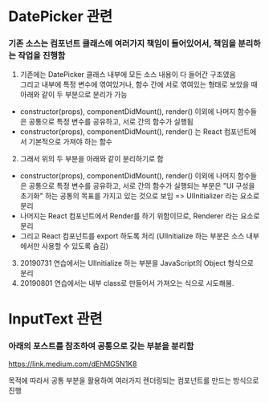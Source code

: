 # DatePicker 관련<br>

### 기존 소스는 컴포넌트 클래스에 여러가지 책임이 들어있어서, 책임을 분리하는 작업을 진행함<br>
1. 기존에는 DatePicker 클래스 내부에 모든 소스 내용이 다 들어간 구조였음 <br>
그리고 내부에 특정 변수에 엮여있거나, 함수 간에 서로 엮여있는 형태로 보았을 때 아래와 같이 두 부분으로 분리가 가능
* constructor(props), componentDidMount(), render() 이외에 나머지 함수들은 공통으로 특정 변수를 공유하고, 서로 간의 함수가 실행됨<br>
* constructor(props), componentDidMount(), render() 는 React 컴포넌트에서 기본적으로 가져야 하는 함수<br>

2. 그래서 위의 두 부분을 아래와 같이 분리하기로 함
* constructor(props), componentDidMount(), render() 이외에 나머지 함수들은 공통으로 특정 변수를 공유하고, 서로 간의 함수가 실행되는 부분은 "UI 구성을 초기화" 하는 공통의 목표를 가지고
있는 것으로 보임 => UIInitializer 라는 요소로 분리
* 나머지는 React 컴포넌트에서 Render를 하기 위함이므로, Renderer 라는 요소로 분리
* 그리고 React 컴포넌트를 export 하도록 처리 (UIInitialize 하는 부분은 소스 내부에서만 사용할 수 있도록 숨김)

3. 20190731 연습에서는 UIInitialize 하는 부분을 JavaScript의 Object 형식으로 분리<br>
4. 20190801 연습에서는 내부 class로 만들어서 가져오는 식으로 시도해봄.<br>

# InputText 관련

### 아래의 포스트를 참조하여 공통으로 갖는 부분을 분리함<br>
https://link.medium.com/dEhMG5N1K8

목적에 따라서 공통 부분을 활용하여 여러가지 렌더링되는 컴포넌트를 만드는 방식으로 진행

